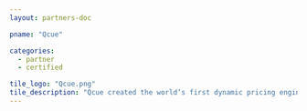 ```yaml
---
layout: partners-doc

pname: "Qcue"

categories: 
  - partner
  - certified

tile_logo: "Qcue.png"
tile_description: "Qcue created the world’s first dynamic pricing engine for live entertainment events, forever changing the way sports and entertainment tickets are priced. Twice named one of the 10 Most Innovative Companies in Sports and one of the 50 Most Innovative Companies in the World, Qcue’s pricing and revenue management solutions are used by sports teams, performing arts organizations, venues, and promoters around the world.."
---
```

